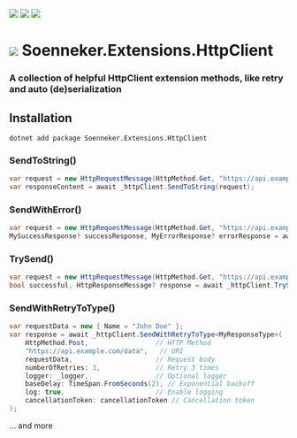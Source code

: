 [![](https://img.shields.io/nuget/v/soenneker.extensions.httpclient.svg?style=for-the-badge)](https://www.nuget.org/packages/soenneker.extensions.httpclient/)
[![](https://img.shields.io/github/actions/workflow/status/soenneker/soenneker.extensions.httpclient/publish-package.yml?style=for-the-badge)](https://github.com/soenneker/soenneker.extensions.httpclient/actions/workflows/publish-package.yml)
[![](https://img.shields.io/nuget/dt/soenneker.extensions.httpclient.svg?style=for-the-badge)](https://www.nuget.org/packages/soenneker.extensions.httpclient/)

# ![](https://user-images.githubusercontent.com/4441470/224455560-91ed3ee7-f510-4041-a8d2-3fc093025112.png) Soenneker.Extensions.HttpClient
### A collection of helpful HttpClient extension methods, like retry and auto (de)serialization

## Installation

```
dotnet add package Soenneker.Extensions.HttpClient
```

### SendToString()

```csharp
var request = new HttpRequestMessage(HttpMethod.Get, "https://api.example.com/data");
var responseContent = await _httpClient.SendToString(request);
```

### SendWithError()

```csharp
var request = new HttpRequestMessage(HttpMethod.Get, "https://api.example.com/data");
MySuccessResponse? successResponse, MyErrorResponse? errorResponse = await _httpClient.SendWithError<MySuccessResponse, MyErrorResponse>(request);
```

### TrySend()

```csharp
var request = new HttpRequestMessage(HttpMethod.Get, "https://api.example.com/data");
bool successful, HttpResponseMessage? response = await _httpClient.TrySend(request);
```

### SendWithRetryToType<ResponseType>()

```csharp
var requestData = new { Name = "John Doe" };
var response = await _httpClient.SendWithRetryToType<MyResponseType>(
    HttpMethod.Post,                 // HTTP Method
    "https://api.example.com/data",   // URI
    requestData,                     // Request body
    numberOfRetries: 3,              // Retry 3 times
    logger: _logger,                 // Optional logger
    baseDelay: TimeSpan.FromSeconds(2), // Exponential backoff
    log: true,                       // Enable logging
    cancellationToken: cancellationToken // Cancellation token
);
```

... and more